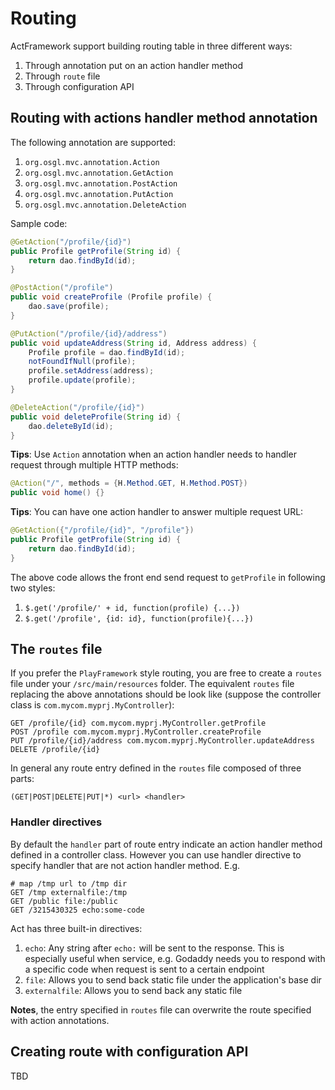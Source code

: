 # Routing

ActFramework support building routing table in three different ways:

1. Through annotation put on an action handler method
1. Through `route` file
1. Through configuration API

## Routing with actions handler method annotation

The following annotation are supported:

1. `org.osgl.mvc.annotation.Action`
1. `org.osgl.mvc.annotation.GetAction`
1. `org.osgl.mvc.annotation.PostAction`
1. `org.osgl.mvc.annotation.PutAction`
1. `org.osgl.mvc.annotation.DeleteAction`

Sample code:

```java
@GetAction("/profile/{id}")
public Profile getProfile(String id) {
    return dao.findById(id);
}

@PostAction("/profile")
public void createProfile (Profile profile) {
    dao.save(profile);
}

@PutAction("/profile/{id}/address")
public void updateAddress(String id, Address address) {
    Profile profile = dao.findById(id);
    notFoundIfNull(profile);
    profile.setAddress(address);
    profile.update(profile);
}

@DeleteAction("/profile/{id}")
public void deleteProfile(String id) {
    dao.deleteById(id);
}
```

**Tips**: Use `Action` annotation when an action handler needs to handler request through multiple HTTP methods:

```java
@Action("/", methods = {H.Method.GET, H.Method.POST})
public void home() {}
```

**Tips**: You can have one action handler to answer multiple request URL:

```java
@GetAction({"/profile/{id}", "/profile"})
public Profile getProfile(String id) {
    return dao.findById(id);
}
```

The above code allows the front end send request to `getProfile` in following two styles:

1. `$.get('/profile/' + id, function(profile) {...})`
2. `$.get('/profile', {id: id}, function(profile){...})`

## The `routes` file

If you prefer the `PlayFramework` style routing, you are free to create a `routes` file under your `/src/main/resources` folder. The equivalent `routes` file replacing the above annotations should be look like (suppose the controller class is `com.mycom.myprj.MyController`):

```
GET /profile/{id} com.mycom.myprj.MyController.getProfile
POST /profile com.mycom.myprj.MyController.createProfile
PUT /profile/{id}/address com.mycom.myprj.MyController.updateAddress
DELETE /profile/{id}
```

In general any route entry defined in the `routes` file composed of three parts:

```
(GET|POST|DELETE|PUT|*) <url> <handler>
```

### Handler directives

By default the `handler` part of route entry indicate an action handler method defined in a controller class. However you can use handler directive to specify handler that are not action handler method. E.g.

```
# map /tmp url to /tmp dir
GET /tmp externalfile:/tmp
GET /public file:/public
GET /3215430325 echo:some-code
```

Act has three built-in directives:

1. `echo`: Any string after `echo:` will be sent to the response. This is especially useful when service, e.g. Godaddy needs you to respond with a specific code when request is sent to a certain endpoint
1. `file`: Allows you to send back static file under the application's base dir
1. `externalfile`: Allows you to send back any static file

**Notes**, the entry specified in `routes` file can overwrite the route specified with action annotations.

## Creating route with configuration API

TBD